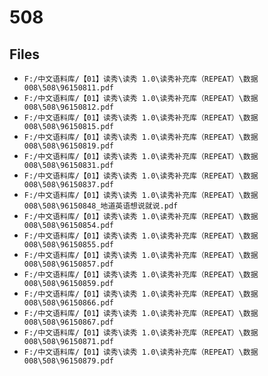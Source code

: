 # 508

## Files

- `F:/中文语料库/【01】读秀\读秀 1.0\读秀补充库（REPEAT）\数据008\508\96150811.pdf`
- `F:/中文语料库/【01】读秀\读秀 1.0\读秀补充库（REPEAT）\数据008\508\96150812.pdf`
- `F:/中文语料库/【01】读秀\读秀 1.0\读秀补充库（REPEAT）\数据008\508\96150815.pdf`
- `F:/中文语料库/【01】读秀\读秀 1.0\读秀补充库（REPEAT）\数据008\508\96150819.pdf`
- `F:/中文语料库/【01】读秀\读秀 1.0\读秀补充库（REPEAT）\数据008\508\96150831.pdf`
- `F:/中文语料库/【01】读秀\读秀 1.0\读秀补充库（REPEAT）\数据008\508\96150837.pdf`
- `F:/中文语料库/【01】读秀\读秀 1.0\读秀补充库（REPEAT）\数据008\508\96150848_地道英语想说就说.pdf`
- `F:/中文语料库/【01】读秀\读秀 1.0\读秀补充库（REPEAT）\数据008\508\96150854.pdf`
- `F:/中文语料库/【01】读秀\读秀 1.0\读秀补充库（REPEAT）\数据008\508\96150855.pdf`
- `F:/中文语料库/【01】读秀\读秀 1.0\读秀补充库（REPEAT）\数据008\508\96150857.pdf`
- `F:/中文语料库/【01】读秀\读秀 1.0\读秀补充库（REPEAT）\数据008\508\96150859.pdf`
- `F:/中文语料库/【01】读秀\读秀 1.0\读秀补充库（REPEAT）\数据008\508\96150866.pdf`
- `F:/中文语料库/【01】读秀\读秀 1.0\读秀补充库（REPEAT）\数据008\508\96150867.pdf`
- `F:/中文语料库/【01】读秀\读秀 1.0\读秀补充库（REPEAT）\数据008\508\96150871.pdf`
- `F:/中文语料库/【01】读秀\读秀 1.0\读秀补充库（REPEAT）\数据008\508\96150879.pdf`
